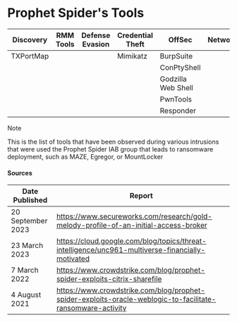 # Prophet Spider's Tools

| Discovery | RMM Tools | Defense Evasion | Credential Theft | OffSec | Networking | LOLBAS | Exfiltration |
|---|---|---|---|---|---|---|---|
| TXPortMap | | | Mimikatz | BurpSuite | | PAExec | PSCP |
| | | | | ConPtyShell | | Minidump | |
| | | | | Godzilla Web Shell | | WinExe | |
| | | | | PwnTools | | | |
| | | | | Responder | | | |

> [!NOTE]
> This is the list of tools that have been observed during various intrusions that were used the Prophet Spider IAB group that leads to ransomware deployment, such as MAZE, Egregor, or MountLocker

#### Sources
| Date Published | Report |
|---|---|
| 20 September 2023	| https://www.secureworks.com/research/gold-melody-profile-of-an-initial-access-broker |
| 23 March 2023	|	https://cloud.google.com/blog/topics/threat-intelligence/unc961-multiverse-financially-motivated |
| 7 March 2022	|	https://www.crowdstrike.com/blog/prophet-spider-exploits-citrix-sharefile |
| 4 August 2021	|	https://www.crowdstrike.com/blog/prophet-spider-exploits-oracle-weblogic-to-facilitate-ransomware-activity |
